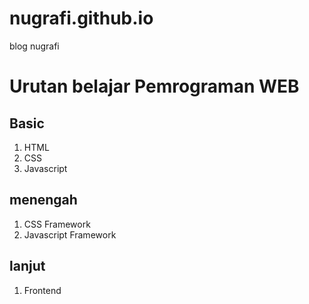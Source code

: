 # nugrafi.github.io
blog nugrafi

# Urutan belajar Pemrograman WEB
## Basic
1. HTML
2. CSS
3. Javascript

## menengah
1. CSS Framework
2. Javascript Framework

## lanjut
1. Frontend 
